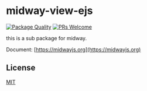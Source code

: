 # midway-view-ejs

[![Package Quality](http://npm.packagequality.com/shield/@midwayjs/view-ejs.svg)](http://packagequality.com/#?package=@midwayjs/view-ejs)
[![PRs Welcome](https://img.shields.io/badge/PRs-welcome-brightgreen.svg)](https://github.com/midwayjs/midway/pulls)

this is a sub package for midway.

Document: [https://midwayjs.org](https://midwayjs.org)

## License

[MIT]((http://github.com/midwayjs/midway/blob/master/LICENSE))
